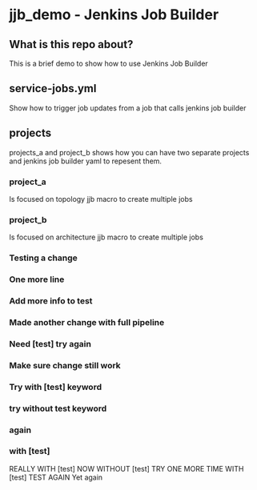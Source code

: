 # jjb_demo - Jenkins Job Builder

## What is this repo about?

This is a brief demo to show how to use Jenkins Job Builder

## service-jobs.yml 

Show how to trigger job updates from a job that calls jenkins job builder

## projects

projects_a and project_b shows how you can have two separate projects and jenkins 
job builder yaml to repesent them.

### project_a

Is focused on topology jjb macro to create multiple jobs

### project_b

Is focused on architecture jjb macro to create multiple jobs

### Testing a change
### One more line
### Add more info to test
### Made another change with full pipeline
### Need [test] try again
### Make sure change still work
### Try with [test] keyword
### try without test keyword
### again
### with [test]
REALLY WITH [test]
NOW WITHOUT [test]
TRY ONE MORE TIME WITH [test]
TEST AGAIN
Yet again